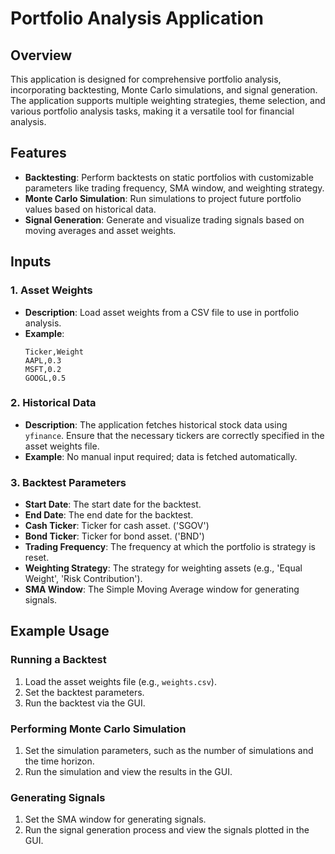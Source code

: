 # Portfolio Analysis Application

## Overview

This application is designed for comprehensive portfolio analysis, incorporating backtesting, Monte Carlo simulations, and signal generation. The application supports multiple weighting strategies, theme selection, and various portfolio analysis tasks, making it a versatile tool for financial analysis.

## Features

- **Backtesting**: Perform backtests on static portfolios with customizable parameters like trading frequency, SMA window, and weighting strategy.
- **Monte Carlo Simulation**: Run simulations to project future portfolio values based on historical data.
- **Signal Generation**: Generate and visualize trading signals based on moving averages and asset weights.

## Inputs

### 1. **Asset Weights**
   - **Description**: Load asset weights from a CSV file to use in portfolio analysis.
   - **Example**: 
     ```
     Ticker,Weight
     AAPL,0.3
     MSFT,0.2
     GOOGL,0.5
     ```

### 2. **Historical Data**
   - **Description**: The application fetches historical stock data using `yfinance`. Ensure that the necessary tickers are correctly specified in the asset weights file.
   - **Example**: No manual input required; data is fetched automatically.

### 3. **Backtest Parameters**
   - **Start Date**: The start date for the backtest.
   - **End Date**: The end date for the backtest.
   - **Cash Ticker**: Ticker for cash asset. ('SGOV')
   - **Bond Ticker**: Ticker for bond asset. ('BND')
   - **Trading Frequency**: The frequency at which the portfolio is strategy is reset.
   - **Weighting Strategy**: The strategy for weighting assets (e.g., 'Equal Weight', 'Risk Contribution').
   - **SMA Window**: The Simple Moving Average window for generating signals.

## Example Usage

### Running a Backtest

1. Load the asset weights file (e.g., `weights.csv`).
2. Set the backtest parameters.
3. Run the backtest via the GUI.

### Performing Monte Carlo Simulation

1. Set the simulation parameters, such as the number of simulations and the time horizon.
2. Run the simulation and view the results in the GUI.

### Generating Signals

1. Set the SMA window for generating signals.
2. Run the signal generation process and view the signals plotted in the GUI.
